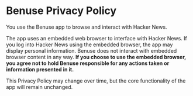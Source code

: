 # Benuse Privacy Policy

You use the Benuse app to browse and interact with Hacker News.

The app uses an embedded web browser to interface with Hacker News.
If you log into Hacker News using the embedded browser, the app may display personal information.
Benuse does not interact with embedded browser content in any way.
**If you choose to use the embedded browser, you agree not to hold Benuse responsible for any actions taken or information presented in it.**

This Privacy Policy may change over time, but the core functionality of the app will remain unchanged.
